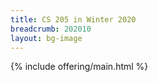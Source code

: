 ```yaml
---
title: CS 205 in Winter 2020
breadcrumb: 202010
layout: bg-image
---
```

{% include offering/main.html %}
